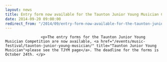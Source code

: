 ```yaml
---
layout: news
title: Entry form now available for the Taunton Junior Young Musician Competition
date: 2014-09-20 09:00:00
redirect_from: "/2014/09/entry-form-now-available-for-the-taunton-junior-young-musician-competition/"
---
```

<section>

                    
                    <p>The entry forms for the Taunton Junior Young Musician Competition are now available, <a href="/events/music-festival/taunton-junior-young-musician/" title="Taunton Junior Young Musician">please see the TJYM page</a>. The deadline for the forms is October 24th. </p>

                
</section>
